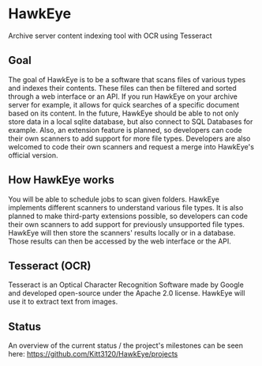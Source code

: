 # HawkEye
 Archive server content indexing tool with OCR using Tesseract

## Goal
 The goal of HawkEye is to be a software that scans files of various types and indexes their contents.
 These files can then be filtered and sorted through a web interface or an API.
 If you run HawkEye on your archive server for example, it allows for quick searches of a specific document based on its content.
 In the future, HawkEye should be able to not only store data in a local sqlite database, but also connect to SQL Databases for example.
 Also, an extension feature is planned, so developers can code their own scanners to add support for more file types.
 Developers are also welcomed to code their own scanners and request a merge into HawkEye's official version.

## How HawkEye works
 You will be able to schedule jobs to scan given folders.
 HawkEye implements different scanners to understand various file types. It is also planned to make third-party extensions possible, so developers can code their own scanners to add support for previously unsupported file types.
 HawkEye will then store the scanners' results locally or in a database.
 Those results can then be accessed by the web interface or the API.

## Tesseract (OCR)
 Tesseract is an Optical Character Recognition Software made by Google and developed open-source under the Apache 2.0 license.
 HawkEye will use it to extract text from images.

## Status
 An overview of the current status / the project's milestones can be seen here: https://github.com/Kitt3120/HawkEye/projects
